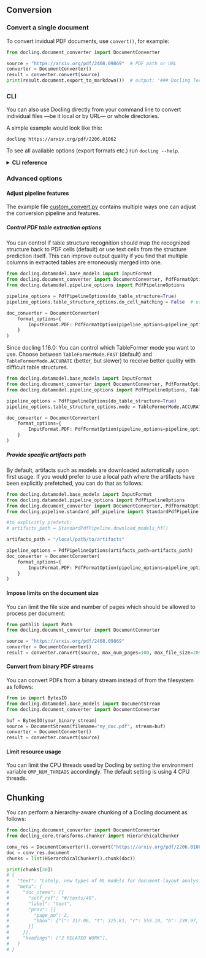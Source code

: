 ## Conversion

### Convert a single document

To convert invidual PDF documents, use `convert()`, for example:

```python
from docling.document_converter import DocumentConverter

source = "https://arxiv.org/pdf/2408.09869"  # PDF path or URL
converter = DocumentConverter()
result = converter.convert(source)
print(result.document.export_to_markdown())  # output: "### Docling Technical Report[...]"
```

### CLI

You can also use Docling directly from your command line to convert individual files —be it local or by URL— or whole directories.

A simple example would look like this:
```console
docling https://arxiv.org/pdf/2206.01062
```

To see all available options (export formats etc.) run `docling --help`.

<details>
  <summary><b>CLI reference</b></summary>

Here are the available options as of this writing (for an up-to-date listing, run `docling --help`):

```console
$ docling --help

 Usage: docling [OPTIONS] source

╭─ Arguments ───────────────────────────────────────────────────────────────────────────────────────────────────────────────╮
│ *    input_sources      source  PDF files to convert. Can be local file / directory paths or URL. [default: None]         │
│                                 [required]                                                                                │
╰───────────────────────────────────────────────────────────────────────────────────────────────────────────────────────────╯
╭─ Options ─────────────────────────────────────────────────────────────────────────────────────────────────────────────────╮
│ --from                                     [docx|pptx|html|image|pdf]         Specify input formats to convert from.      │
│                                                                               Defaults to all formats.                    │
│                                                                               [default: None]                             │
│ --to                                       [md|json|text|doctags]             Specify output formats. Defaults to         │
│                                                                               Markdown.                                   │
│                                                                               [default: None]                             │
│ --ocr               --no-ocr                                                  If enabled, the bitmap content will be      │
│                                                                               processed using OCR.                        │
│                                                                               [default: ocr]                              │
│ --ocr-engine                               [easyocr|tesseract_cli|tesseract]  The OCR engine to use. [default: easyocr]   │
│ --abort-on-error    --no-abort-on-error                                       If enabled, the bitmap content will be      │
│                                                                               processed using OCR.                        │
│                                                                               [default: no-abort-on-error]                │
│ --output                                   PATH                               Output directory where results are saved.   │
│                                                                               [default: .]                                │
│ --version                                                                     Show version information.                   │
│ --help                                                                        Show this message and exit.                 │
╰───────────────────────────────────────────────────────────────────────────────────────────────────────────────────────────╯
```
</details>



### Advanced options

#### Adjust pipeline features

The example file [custom_convert.py](./examples/custom_convert.py) contains multiple ways
one can adjust the conversion pipeline and features.


##### Control PDF table extraction options

You can control if table structure recognition should map the recognized structure back to PDF cells (default) or use text cells from the structure prediction itself.
This can improve output quality if you find that multiple columns in extracted tables are erroneously merged into one.


```python
from docling.datamodel.base_models import InputFormat
from docling.document_converter import DocumentConverter, PdfFormatOption
from docling.datamodel.pipeline_options import PdfPipelineOptions

pipeline_options = PdfPipelineOptions(do_table_structure=True)
pipeline_options.table_structure_options.do_cell_matching = False  # uses text cells predicted from table structure model

doc_converter = DocumentConverter(
    format_options={
        InputFormat.PDF: PdfFormatOption(pipeline_options=pipeline_options)
    }
)
```

Since docling 1.16.0: You can control which TableFormer mode you want to use. Choose between `TableFormerMode.FAST` (default) and `TableFormerMode.ACCURATE` (better, but slower) to receive better quality with difficult table structures.

```python
from docling.datamodel.base_models import InputFormat
from docling.document_converter import DocumentConverter, PdfFormatOption
from docling.datamodel.pipeline_options import PdfPipelineOptions, TableFormerMode

pipeline_options = PdfPipelineOptions(do_table_structure=True)
pipeline_options.table_structure_options.mode = TableFormerMode.ACCURATE  # use more accurate TableFormer model

doc_converter = DocumentConverter(
    format_options={
        InputFormat.PDF: PdfFormatOption(pipeline_options=pipeline_options)
    }
)
```

##### Provide specific artifacts path

By default, artifacts such as models are downloaded automatically upon first usage. If you would prefer to use a local path where the artifacts have been explicitly prefetched, you can do that as follows:

```python
from docling.datamodel.base_models import InputFormat
from docling.datamodel.pipeline_options import PdfPipelineOptions
from docling.document_converter import DocumentConverter, PdfFormatOption
from docling.pipeline.standard_pdf_pipeline import StandardPdfPipeline

#to explicitly prefetch:
# artifacts_path = StandardPdfPipeline.download_models_hf()

artifacts_path = "/local/path/to/artifacts"

pipeline_options = PdfPipelineOptions(artifacts_path=artifacts_path)
doc_converter = DocumentConverter(
    format_options={
        InputFormat.PDF: PdfFormatOption(pipeline_options=pipeline_options)
    }
)
```


#### Impose limits on the document size

You can limit the file size and number of pages which should be allowed to process per document:

```python
from pathlib import Path
from docling.document_converter import DocumentConverter

source = "https://arxiv.org/pdf/2408.09869"
converter = DocumentConverter()
result = converter.convert(source, max_num_pages=100, max_file_size=20971520)
```

#### Convert from binary PDF streams

You can convert PDFs from a binary stream instead of from the filesystem as follows:

```python
from io import BytesIO
from docling.datamodel.base_models import DocumentStream
from docling.document_converter import DocumentConverter

buf = BytesIO(your_binary_stream)
source = DocumentStream(filename="my_doc.pdf", stream=buf)
converter = DocumentConverter()
result = converter.convert(source)
```

#### Limit resource usage

You can limit the CPU threads used by Docling by setting the environment variable `OMP_NUM_THREADS` accordingly. The default setting is using 4 CPU threads.


## Chunking

You can perform a hierarchy-aware chunking of a Docling document as follows:

```python
from docling.document_converter import DocumentConverter
from docling_core.transforms.chunker import HierarchicalChunker

conv_res = DocumentConverter().convert("https://arxiv.org/pdf/2206.01062")
doc = conv_res.document
chunks = list(HierarchicalChunker().chunk(doc))

print(chunks[30])
# {
#   "text": "Lately, new types of ML models for document-layout analysis have emerged [...]",
#   "meta": {
#     "doc_items": [{
#       "self_ref": "#/texts/40",
#       "label": "text",
#       "prov": [{
#         "page_no": 2,
#         "bbox": {"l": 317.06, "t": 325.81, "r": 559.18, "b": 239.97, ...},
#       }]
#     }],
#     "headings": ["2 RELATED WORK"],
#   }
# }
```
